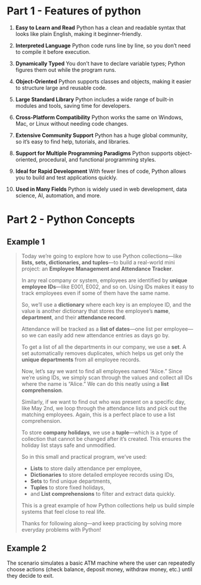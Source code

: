 # Part 1  - Features of python

1. **Easy to Learn and Read**
   Python has a clean and readable syntax that looks like plain English, making it beginner-friendly.

2. **Interpreted Language**
   Python code runs line by line, so you don’t need to compile it before execution.

3. **Dynamically Typed**
   You don’t have to declare variable types; Python figures them out while the program runs.

4. **Object-Oriented**
   Python supports classes and objects, making it easier to structure large and reusable code.

5. **Large Standard Library**
   Python includes a wide range of built-in modules and tools, saving time for developers.

6. **Cross-Platform Compatibility**
   Python works the same on Windows, Mac, or Linux without needing code changes.

7. **Extensive Community Support**
   Python has a huge global community, so it’s easy to find help, tutorials, and libraries.

8. **Support for Multiple Programming Paradigms**
   Python supports object-oriented, procedural, and functional programming styles.

9. **Ideal for Rapid Development**
   With fewer lines of code, Python allows you to build and test applications quickly.

10. **Used in Many Fields**
    Python is widely used in web development, data science, AI, automation, and more.

# Part 2 - Python Concepts

## Example 1

> Today we’re going to explore how to use Python collections—like **lists, sets, dictionaries, and tuples**—to build a real-world mini project: an **Employee Management and Attendance Tracker**.
>
> In any real company or system, employees are identified by **unique employee IDs**—like E001, E002, and so on. Using IDs makes it easy to track employees even if some of them have the same name.
>
> So, we’ll use a **dictionary** where each key is an employee ID, and the value is another dictionary that stores the employee’s **name**, **department**, and their **attendance record**.
>
> Attendance will be tracked as a **list of dates**—one list per employee—so we can easily add new attendance entries as days go by.
>
> To get a list of all the departments in our company, we use a **set**. A set automatically removes duplicates, which helps us get only the **unique departments** from all employee records.
>
> Now, let’s say we want to find all employees named “Alice.” Since we’re using IDs, we simply scan through the values and collect all IDs where the name is “Alice.” We can do this neatly using a **list comprehension**.
>
> Similarly, if we want to find out who was present on a specific day, like May 2nd, we loop through the attendance lists and pick out the matching employees. Again, this is a perfect place to use a list comprehension.
>
> To store **company holidays**, we use a **tuple**—which is a type of collection that cannot be changed after it’s created. This ensures the holiday list stays safe and unmodified.
>
> So in this small and practical program, we’ve used:
>
> * **Lists** to store daily attendance per employee,
> * **Dictionaries** to store detailed employee records using IDs,
> * **Sets** to find unique departments,
> * **Tuples** to store fixed holidays,
> * and **List comprehensions** to filter and extract data quickly.
>
> This is a great example of how Python collections help us build simple systems that feel close to real life.
>
> Thanks for following along—and keep practicing by solving more everyday problems with Python!
> 
## Example 2

The scenario simulates a basic ATM machine where the user can repeatedly choose actions (check balance, deposit money, withdraw money, etc.) until they decide to exit.
